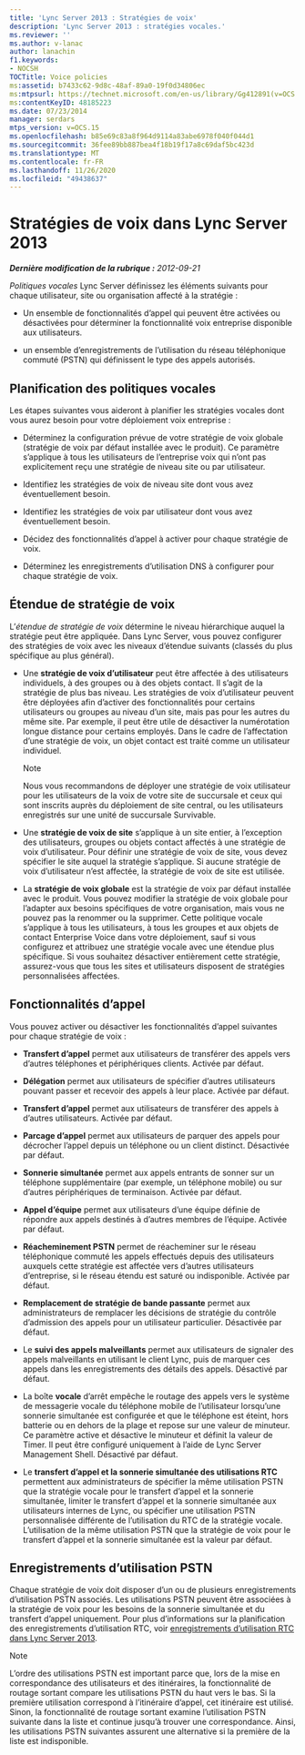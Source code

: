 ```yaml
---
title: 'Lync Server 2013 : Stratégies de voix'
description: 'Lync Server 2013 : stratégies vocales.'
ms.reviewer: ''
ms.author: v-lanac
author: lanachin
f1.keywords:
- NOCSH
TOCTitle: Voice policies
ms:assetid: b7433c62-9d8c-48af-89a0-19f0d34806ec
ms:mtpsurl: https://technet.microsoft.com/en-us/library/Gg412891(v=OCS.15)
ms:contentKeyID: 48185223
ms.date: 07/23/2014
manager: serdars
mtps_version: v=OCS.15
ms.openlocfilehash: b85e69c83a8f964d9114a83abe6978f040f044d1
ms.sourcegitcommit: 36fee89bb887bea4f18b19f17a8c69daf5bc423d
ms.translationtype: MT
ms.contentlocale: fr-FR
ms.lasthandoff: 11/26/2020
ms.locfileid: "49438637"
---
```

# <a name="voice-policies-in-lync-server-2013"></a>Stratégies de voix dans Lync Server 2013

<div data-xmlns="http://www.w3.org/1999/xhtml">

<div class="topic" data-xmlns="http://www.w3.org/1999/xhtml" data-msxsl="urn:schemas-microsoft-com:xslt" data-cs="https://msdn.microsoft.com/">

<div data-asp="https://msdn2.microsoft.com/asp">



</div>

<div id="mainSection">

<div id="mainBody">

<span> </span>

_**Dernière modification de la rubrique :** 2012-09-21_

*Politiques vocales* Lync Server définissez les éléments suivants pour chaque utilisateur, site ou organisation affecté à la stratégie :

  - Un ensemble de fonctionnalités d’appel qui peuvent être activées ou désactivées pour déterminer la fonctionnalité voix entreprise disponible aux utilisateurs.

  - un ensemble d’enregistrements de l’utilisation du réseau téléphonique commuté (PSTN) qui définissent le type des appels autorisés.

<div>

## <a name="planning-for-voice-policies"></a>Planification des politiques vocales

Les étapes suivantes vous aideront à planifier les stratégies vocales dont vous aurez besoin pour votre déploiement voix entreprise :

  - Déterminez la configuration prévue de votre stratégie de voix globale (stratégie de voix par défaut installée avec le produit). Ce paramètre s’applique à tous les utilisateurs de l’entreprise voix qui n’ont pas explicitement reçu une stratégie de niveau site ou par utilisateur.

  - Identifiez les stratégies de voix de niveau site dont vous avez éventuellement besoin.

  - Identifiez les stratégies de voix par utilisateur dont vous avez éventuellement besoin.

  - Décidez des fonctionnalités d’appel à activer pour chaque stratégie de voix.

  - Déterminez les enregistrements d’utilisation DNS à configurer pour chaque stratégie de voix.

<div>

## <a name="voice-policy-scope"></a>Étendue de stratégie de voix

L’*étendue de stratégie de voix* détermine le niveau hiérarchique auquel la stratégie peut être appliquée. Dans Lync Server, vous pouvez configurer des stratégies de voix avec les niveaux d’étendue suivants (classés du plus spécifique au plus général).

  - Une **stratégie de voix d’utilisateur** peut être affectée à des utilisateurs individuels, à des groupes ou à des objets contact. Il s’agit de la stratégie de plus bas niveau. Les stratégies de voix d’utilisateur peuvent être déployées afin d’activer des fonctionnalités pour certains utilisateurs ou groupes au niveau d’un site, mais pas pour les autres du même site. Par exemple, il peut être utile de désactiver la numérotation longue distance pour certains employés. Dans le cadre de l’affectation d’une stratégie de voix, un objet contact est traité comme un utilisateur individuel.
    
    <div>
    

    > [!NOTE]  
    > Nous vous recommandons de déployer une stratégie de voix utilisateur pour les utilisateurs de la voix de votre site de succursale et ceux qui sont inscrits auprès du déploiement de site central, ou les utilisateurs enregistrés sur une unité de succursale Survivable.

    
    </div>

  - Une **stratégie de voix de site** s’applique à un site entier, à l’exception des utilisateurs, groupes ou objets contact affectés à une stratégie de voix d’utilisateur. Pour définir une stratégie de voix de site, vous devez spécifier le site auquel la stratégie s’applique. Si aucune stratégie de voix d’utilisateur n’est affectée, la stratégie de voix de site est utilisée.

  - La **stratégie de voix globale** est la stratégie de voix par défaut installée avec le produit. Vous pouvez modifier la stratégie de voix globale pour l’adapter aux besoins spécifiques de votre organisation, mais vous ne pouvez pas la renommer ou la supprimer. Cette politique vocale s’applique à tous les utilisateurs, à tous les groupes et aux objets de contact Enterprise Voice dans votre déploiement, sauf si vous configurez et attribuez une stratégie vocale avec une étendue plus spécifique. Si vous souhaitez désactiver entièrement cette stratégie, assurez-vous que tous les sites et utilisateurs disposent de stratégies personnalisées affectées.

</div>

<div>

## <a name="call-features"></a>Fonctionnalités d’appel

Vous pouvez activer ou désactiver les fonctionnalités d’appel suivantes pour chaque stratégie de voix :

  - **Transfert d’appel** permet aux utilisateurs de transférer des appels vers d’autres téléphones et périphériques clients. Activée par défaut.

  - **Délégation** permet aux utilisateurs de spécifier d’autres utilisateurs pouvant passer et recevoir des appels à leur place. Activée par défaut.

  - **Transfert d’appel** permet aux utilisateurs de transférer des appels à d’autres utilisateurs. Activée par défaut.

  - **Parcage d’appel** permet aux utilisateurs de parquer des appels pour décrocher l’appel depuis un téléphone ou un client distinct. Désactivée par défaut.

  - **Sonnerie simultanée** permet aux appels entrants de sonner sur un téléphone supplémentaire (par exemple, un téléphone mobile) ou sur d’autres périphériques de terminaison. Activée par défaut.

  - **Appel d’équipe** permet aux utilisateurs d’une équipe définie de répondre aux appels destinés à d’autres membres de l’équipe. Activée par défaut.

  - **Réacheminement PSTN** permet de réacheminer sur le réseau téléphonique commuté les appels effectués depuis des utilisateurs auxquels cette stratégie est affectée vers d’autres utilisateurs d’entreprise, si le réseau étendu est saturé ou indisponible. Activée par défaut.

  - **Remplacement de stratégie de bande passante** permet aux administrateurs de remplacer les décisions de stratégie du contrôle d’admission des appels pour un utilisateur particulier. Désactivée par défaut.

  - Le **suivi des appels malveillants** permet aux utilisateurs de signaler des appels malveillants en utilisant le client Lync, puis de marquer ces appels dans les enregistrements des détails des appels. Désactivé par défaut.

  - La boîte **vocale** d’arrêt empêche le routage des appels vers le système de messagerie vocale du téléphone mobile de l’utilisateur lorsqu’une sonnerie simultanée est configurée et que le téléphone est éteint, hors batterie ou en dehors de la plage et repose sur une valeur de minuteur. Ce paramètre active et désactive le minuteur et définit la valeur de Timer. Il peut être configuré uniquement à l’aide de Lync Server Management Shell. Désactivé par défaut.

  - Le **transfert d’appel et la sonnerie simultanée des utilisations RTC** permettent aux administrateurs de spécifier la même utilisation PSTN que la stratégie vocale pour le transfert d’appel et la sonnerie simultanée, limiter le transfert d’appel et la sonnerie simultanée aux utilisateurs internes de Lync, ou spécifier une utilisation PSTN personnalisée différente de l’utilisation du RTC de la stratégie vocale. L’utilisation de la même utilisation PSTN que la stratégie de voix pour le transfert d’appel et la sonnerie simultanée est la valeur par défaut.

</div>

<div>

## <a name="pstn-usage-records"></a>Enregistrements d’utilisation PSTN

Chaque stratégie de voix doit disposer d’un ou de plusieurs enregistrements d’utilisation PSTN associés. Les utilisations PSTN peuvent être associées à la stratégie de voix pour les besoins de la sonnerie simultanée et du transfert d’appel uniquement. Pour plus d’informations sur la planification des enregistrements d’utilisation RTC, voir [enregistrements d’utilisation RTC dans Lync Server 2013](lync-server-2013-pstn-usage-records.md).

<div>


> [!NOTE]  
> L’ordre des utilisations PSTN est important parce que, lors de la mise en correspondance des utilisateurs et des itinéraires, la fonctionnalité de routage sortant compare les utilisations PSTN du haut vers le bas. Si la première utilisation correspond à l’itinéraire d’appel, cet itinéraire est utilisé. Sinon, la fonctionnalité de routage sortant examine l’utilisation PSTN suivante dans la liste et continue jusqu’à trouver une correspondance. Ainsi, les utilisations PSTN suivantes assurent une alternative si la première de la liste est indisponible.



</div>

</div>

</div>

</div>

<span> </span>

</div>

</div>

</div>

